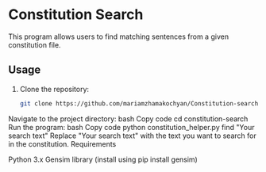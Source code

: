 # Constitution Search

This program allows users to find matching sentences from a given constitution file.

## Usage

1. Clone the repository:

   ```bash
   git clone https://github.com/mariamzhamakochyan/Constitution-search.git
Navigate to the project directory:
bash
Copy code
cd constitution-search
Run the program:
bash
Copy code
python constitution_helper.py find "Your search text"
Replace "Your search text" with the text you want to search for in the constitution.
Requirements

Python 3.x
Gensim library (install using pip install gensim)
